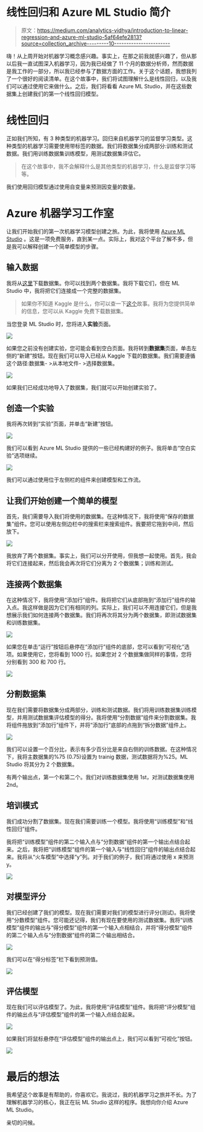 # 线性回归和 Azure ML Studio 简介

> 原文：<https://medium.com/analytics-vidhya/introduction-to-linear-regression-and-azure-ml-studio-5af64efe2813?source=collection_archive---------10----------------------->

嗨！从上周开始对机器学习概念感兴趣。事实上，在那之前我就感兴趣了，但从那以后我一直试图深入机器学习，因为我已经做了 11 个月的数据分析师，然而数据是我工作的一部分，所以我已经参与了数据方面的工作。关于这个话题，我想我列了一个很好的阅读清单。在这个故事中，我们将试图理解什么是线性回归，以及我们可以通过使用它来做什么。之后，我们将看看 Azure ML Studio，并在这些数据集上创建我们的第一个线性回归模型。

# 线性回归

正如我们所知，有 3 种类型的机器学习。回归来自机器学习的监督学习类型。这种类型的机器学习需要使用带标签的数据。我们将数据集分成两部分:训练和测试数据。我们用训练数据集训练模型，用测试数据集评估它。

> 在这个故事中，我不会解释什么是其他类型的机器学习，什么是监督学习等等。

我们使用回归模型通过使用自变量来预测因变量的数量。

# Azure 机器学习工作室

让我们开始我们的第一次机器学习模型创建之旅。为此，我将使用 [Azure ML Studio](https://studio.azureml.net/) 。这是一项免费服务，直到某一点。实际上，我对这个平台了解不多，但是我可以解释创建一个简单模型的步骤。

## 输入数据

我将从[这里](https://www.kaggle.com/andonians/random-linear-regression)下载数据集。你可以找到两个数据集。我将下载它们，但在 ML Studio 中，我将把它们连接成一个完整的数据集。

> 如果你不知道 Kaggle 是什么，你可以查一下[这个](/dataseries/what-is-kaggle-4751e384e916)故事。我将为您提供简单的信息，您可以从 Kaggle 免费下载数据集。

当您登录 ML Studio 时，您将进入**实验**页面。

![](img/eb6880f58b9e3509e2f01721cfced638.png)

如果您之前没有创建实验，您可能会看到空白页面。我将转到**数据集**页面，单击左侧的“新建”按钮。现在我们可以导入已经从 Kaggle 下载的数据集。我们需要遵循这个路径:数据集- >从本地文件- >选择数据集。

![](img/4e4e2d600d937028ed47455cf96da857.png)

如果我们已经成功地导入了数据集，我们就可以开始创建实验了。

## 创造一个实验

我将再次转到“实验”页面，并单击“新建”按钮。

![](img/5b4cc20012c08bbc518d8170b8314fcb.png)

我们可以看到 Azure ML Studio 提供的一些已经构建好的例子。我将单击“空白实验”选项继续。

![](img/e1dd60456529802ac74c330e6cc2711d.png)

我们可以通过使用位于左侧栏的组件来创建模型和工作流。

## 让我们开始创建一个简单的模型

首先，我们需要导入我们将使用的数据集。在这种情况下，我将使用“保存的数据集”组件。您可以使用左侧边栏中的搜索栏来搜索组件。我要把它拖到中间，然后放下。

![](img/cae1e78d867456919c2a05974ba054fa.png)

我放弃了两个数据集。事实上，我们可以分开使用，但我想一起使用。首先，我会将它们连接起来，然后我会再次将它们分离为 2 个数据集；训练和测试。

## 连接两个数据集

在这种情况下，我将使用“添加行”组件。我将把它们从底部拖到“添加行”组件的输入点。我这样做是因为它们有相同的列。实际上，我们可以不用连接它们，但是我想展示我们如何连接两个数据集。我们将再次将其分为两个数据集，即测试数据集和训练数据集。

![](img/8e765c0c44fb93fc74ca46976a1019f7.png)

如果您在单击“运行”按钮后悬停在“添加行”组件的底部，您可以看到“可视化”选项。如果使用它，您将看到 1000 行。如果您对 2 个数据集做同样的事情，您将分别看到 300 和 700 行。

![](img/c425eed307bd0ecf241037d8004821fa.png)

## 分割数据集

现在我们需要将数据集分成两部分，训练和测试数据。我们将用训练数据集训练模型，并用测试数据集评估模型的得分。我将使用“分割数据”组件来分割数据集。我将组件拖放到“添加行”组件下，并将“添加行”底部的点拖到“拆分数据”组件上。

![](img/b8ee01d6f74bd7676ce8076149745713.png)

我们可以设置一个百分比，表示有多少百分比是来自右侧的训练数据。在这种情况下，我将主数据集的%75 (0.75)设置为 trainig 数据，测试数据将为%25。ML Studio 将其分为 2 个数据集。

有两个输出点，第一个和第二个。我们对训练数据集使用 1st，对测试数据集使用 2nd。

## 培训模式

我们成功分割了数据集。现在我们需要训练一个模型。我将使用“训练模型”和“线性回归”组件。

我将把“训练模型”组件的第二个输入点与“分割数据”组件的第一个输出点结合起来。之后，我将把“训练模型”组件的第一个输入与“线性回归”组件的输出点结合起来。我将从“火车模型”中选择“y”列。对于我们的例子，我们将通过使用 x 来预测 y。

![](img/2fdb4a0e79e6bcd85d4bce06503ade83.png)

## 对模型评分

我们已经创建了我们的模型。现在我们需要对我们的模型进行评分(测试)。我将使用“分数模型”组件。您可能还记得，我们有现在要使用的测试数据集。我将“训练模型”组件的输出与“得分模型”组件的第一个输入点相结合，并将“得分模型”组件的第二个输入点与“分割数据”组件的第二个输出相结合。

![](img/b60dbdfd4bbc7ec2f5d966b7f4326c94.png)

我们可以在“得分标签”栏下看到预测值。

![](img/c92afaa14bbe90b6b2343a7332cffbb6.png)

## 评估模型

现在我们可以评估模型了。为此，我将使用“评估模型”组件。我将把“评分模型”组件的输出点与“评估模型”组件的第一个输入点结合起来。

![](img/b013da34fda6b1f3241665ad57513a1a.png)

如果我们将鼠标悬停在“评估模型”组件的输出点上，我们可以看到“可视化”按钮。

![](img/f1449d30d4e79981f1b970b00b3ac043.png)

# 最后的想法

我希望这个故事是有帮助的，你喜欢它。我说过，我的机器学习之旅并不长。为了理解机器学习的核心，我正在玩 ML Studio 这样的程序。我想向你介绍 Azure ML Studio。

亲切的问候。